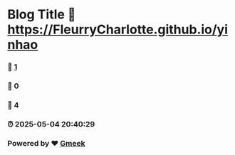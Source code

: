 # Blog Title :link: https://FleurryCharlotte.github.io/yinhao 
### :page_facing_up: [1](https://FleurryCharlotte.github.io/yinhao/tag.html) 
### :speech_balloon: 0 
### :hibiscus: 4 
### :alarm_clock: 2025-05-04 20:40:29 
### Powered by :heart: [Gmeek](https://github.com/Meekdai/Gmeek)
